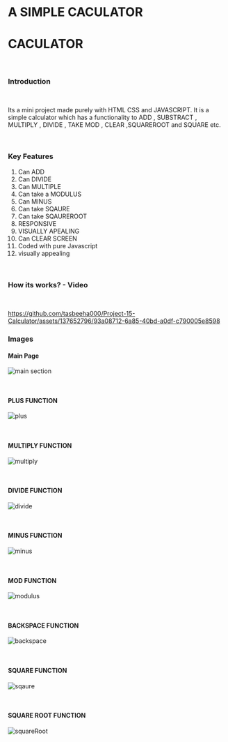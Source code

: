 # A SIMPLE CACULATOR
<h1>CACULATOR</h1>
<br>
<h3>Introduction</h3>
<br>
<p>Its a mini project made purely with HTML CSS and JAVASCRIPT. It is a simple calculator which has a functionality to ADD , SUBSTRACT , MULTIPLY , DIVIDE , TAKE MOD , CLEAR ,SQUAREROOT and SQUARE etc.</p>
<br>
<h3>Key Features</h3>
  <ol> 
        <li>Can ADD </li>
    <li>Can DIVIDE </li>
    <li>Can MULTIPLE </li>
    <li>Can take a MODULUS  </li>
    <li>Can MINUS </li>
    <li>Can take SQAURE </li>
    <li>Can take SQAUREROOT </li>
    <li>RESPONSIVE </li>
    <li>VISUALLY APEALING</li>
    <li>Can CLEAR SCREEN </li>
   <li> Coded with pure Javascript </li>
     <li>visually appealing</li>
    </ol>
    <br>
   

<h3>How its works? - Video</h3>
<br>



https://github.com/tasbeeha000/Project-15-Calculator/assets/137652796/93a08712-6a85-40bd-a0df-c790005e8598



   <h3>Images</h3>
      <h4>Main Page</h4>
      
   ![main section](https://github.com/tasbeeha000/Project-15-Calculator/assets/137652796/a2f7ef80-2ae3-4408-85de-096257f4d22b)
      


<br>
 <h4>PLUS FUNCTION</h4>
 
 ![plus](https://github.com/tasbeeha000/Project-15-Calculator/assets/137652796/3fb068f9-c7c2-4c61-946a-3da6774358fc)


<br>
 <h4>MULTIPLY FUNCTION</h4>
 
![multiply ](https://github.com/tasbeeha000/Project-15-Calculator/assets/137652796/ad1cf680-cc09-4b25-b0fc-87132537d202)

<br>
 <h4>DIVIDE FUNCTION</h4>
 
 ![divide](https://github.com/tasbeeha000/Project-15-Calculator/assets/137652796/16353bde-05bb-4dbf-8bc9-da805a9de99e)


<br>
 <h4>MINUS FUNCTION</h4>
 
 ![minus](https://github.com/tasbeeha000/Project-15-Calculator/assets/137652796/1d807712-c2db-42aa-b8d9-f808e160dc6b)


<br>
 <h4>MOD FUNCTION</h4>
 
 ![modulus](https://github.com/tasbeeha000/Project-15-Calculator/assets/137652796/2dbdb9cf-2ebb-41e8-8ba8-5b23a6e96783)


<br>
 <h4>BACKSPACE FUNCTION</h4>
 
 ![backspace](https://github.com/tasbeeha000/Project-15-Calculator/assets/137652796/c3153819-9093-4b70-b0da-61004a842883)


<br>
 <h4>SQUARE FUNCTION</h4>
 
 ![sqaure](https://github.com/tasbeeha000/Project-15-Calculator/assets/137652796/37e0c996-e3b3-4b4c-b658-ac70608ca37f)


<br>
 <h4>SQUARE ROOT FUNCTION</h4>
 
  ![squareRoot](https://github.com/tasbeeha000/Project-15-Calculator/assets/137652796/e4b22485-1d2c-492e-a785-5d7ed4b77462)


<br>






